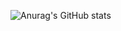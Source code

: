 ![Anurag's GitHub stats](https://github-readme-stats.vercel.app/api?username=Cristopher8049&show_icons=true&theme=github_dark)

